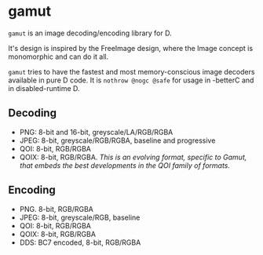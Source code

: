# gamut

`gamut` is an image decoding/encoding library for D.

It's design is inspired by the FreeImage design, where the Image concept is monomorphic and can do it all.

`gamut` tries to have the fastest and most memory-conscious image decoders available in pure D code.
It is `nothrow @nogc @safe` for usage in -betterC and in disabled-runtime D.


## Decoding

- PNG: 8-bit and 16-bit, greyscale/LA/RGB/RGBA
- JPEG: 8-bit, greyscale/RGB/RGBA, baseline and progressive
- QOI: 8-bit, RGB/RGBA
- QOIX: 8-bit, RGB/RGBA. _This is an evolving format, specific to Gamut, that embeds the best developments in the QOI family of formats._

## Encoding

- PNG. 8-bit, RGB/RGBA
- JPEG: 8-bit, greyscale/RGB, baseline
- QOI: 8-bit, RGB/RGBA
- QOIX: 8-bit, RGB/RGBA
- DDS: BC7 encoded, 8-bit, RGB/RGBA

